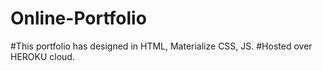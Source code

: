 # Online-Portfolio
#This portfolio has designed in HTML, Materialize CSS, JS.
#Hosted over HEROKU cloud. 
